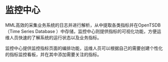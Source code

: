 # 监控中心

MML高效的采集业务系统的日志并进行解析，从中提取各类指标并在OpenTSDB（Time Series Database ）中存储，监控中心则提供指标的可视化功能，方便运维人员快速的了解系统的运行状态以及业务指标。

监控中心提供监控指标页面的编排功能，运维人员可以根据自己的需要创建个性化的指标监控看板，并在其中添加需要关注的指标。



